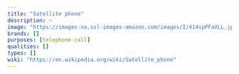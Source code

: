 ```yaml
---
title: "Satellite phone"
description: ~
image: "https://images-na.ssl-images-amazon.com/images/I/414spPFaVLL.jpg"
brands: []
purposes: [telephone-call]
qualities: []
types: []
wiki: "https://en.wikipedia.org/wiki/Satellite_phone"
---
```

